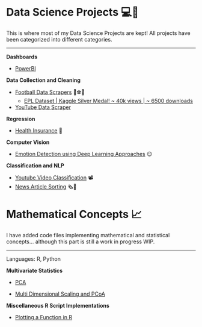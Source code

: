 # Data Science Projects 💻🧪

This is where most of my Data Science Projects are kept! All projects have been categorized into different categories. <hr>

<b>Dashboards</b>

- [PowerBI](https://github.com/rajatrc1705/DS_ML_Projects/tree/main/Dashboards)

<b>Data Collection and Cleaning</b>

- [Football Data Scrapers](https://github.com/rajatrc1705/Football-Scrapers) 🥅⚽🦶
    - [EPL Dataset | Kaggle Silver Medal! ~ 40k views | ~ 6500 downloads](https://github.com/rajatrc1705/Football-Scrapers)
- [YouTube Data Scraper](https://github.com/rajatrc1705/DS_ML_Projects/tree/main/Youtube%20Classification)


<b>Regression</b>

- [Health Insurance](https://github.com/rajatrc1705/DataScienceProjects/tree/main/Insurance) 🏥

<b>Computer Vision</b>

- [Emotion Detection using Deep Learning Approaches](https://github.com/rajatrc1705/Emotion-Detection) 😉

<b>Classification and NLP</b>

- [Youtube Video Classification](https://github.com/rajatrc1705/DS_ML_Projects/tree/main/Youtube%20Classification) 📽
- [News Article Sorting](https://github.com/rajatrc1705/News-Article-Sorting) 🗞️📰



# Mathematical Concepts 📈

I have added code files implementing mathematical and statistical concepts... although this part is still
a work in progress WIP. <hr>

Languages: R, Python

<b>Multivariate Statistics</b>

- [PCA](https://github.com/rajatrc1705/DS_ML_Projects/tree/main/Mathematics%20and%20Statistics/PCA)

- [Multi Dimensional Scaling and PCoA](https://github.com/rajatrc1705/DS_ML_Projects/tree/main/Mathematics%20and%20Statistics/Multi%20Dimensional%20Scaling%20PCoA)

<b>Miscellaneous R Script Implementations </b>

- [Plotting a Function in R](https://github.com/rajatrc1705/DS_ML_Projects/blob/main/Mathematics%20and%20Statistics/Plotting%20a%20Function.R)
